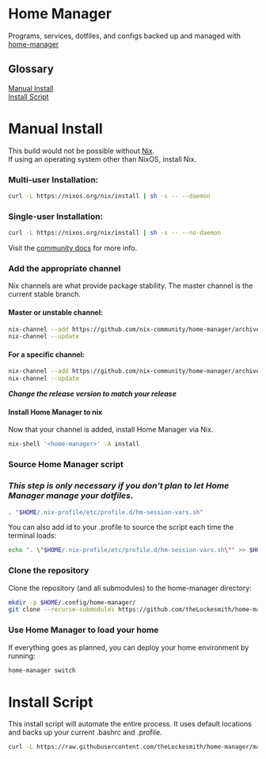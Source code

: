 # Home Manager
Programs, services, dotfiles, and configs backed up and managed with [home-manager][1]


## Glossary
[Manual Install](#manual-install)  
[Install Script](#put-it-all-together)  


# Manual Install
This build would not be possible without [Nix][2].  
If using an operating system other than NixOS, install Nix.  
### Multi-user Installation:
```zsh
curl -L https://nixos.org/nix/install | sh -s -- --daemon
```

### Single-user Installation:
```zsh
curl -L https://nixos.org/nix/install | sh -s -- --no-daemon
```

Visit the [community docs][3] for more info.

### Add the appropriate channel
Nix channels are what provide package stability. The master channel is the current stable branch.

#### Master or unstable channel:
```zsh
nix-channel --add https://github.com/nix-community/home-manager/archive/master.tar.gz home-manager
nix-channel --update
```

#### For a specific channel:
```zsh
nix-channel --add https://github.com/nix-community/home-manager/archive/release-23.11.tar.gz home-manager
nix-channel --update
```
***Change the release version to match your release***

#### Install Home Manager to nix
Now that your channel is added, install Home Manager via Nix.
```zsh
nix-shell '<home-manager>' -A install
```

### Source Home Manager script
### ***This step is only necessary if you don't plan to let Home Manager manage your dotfiles.***
```zsh
. "$HOME/.nix-profile/etc/profile.d/hm-session-vars.sh"
```

You can also add id to your .profile to source the script each time the terminal loads:
```zsh
echo ". \"$HOME/.nix-profile/etc/profile.d/hm-session-vars.sh\"" >> $HOME/.profile
```

### Clone the repository
Clone the repository (and all submodules) to the home-manager directory:
```zsh
mkdir -p $HOME/.config/home-manager/
git clone --recurse-submodules https://github.com/theLockesmith/home-manager.git $HOME/.config/home-manager
```

### Use Home Manager to load your home
If everything goes as planned, you can deploy your home environment by running:
```zsh
home-manager switch
```

# Install Script
This install script will automate the entire process. It uses default locations and backs up your current .bashrc and .profile.
```zsh
curl -L https://raw.githubusercontent.com/theLockesmith/home-manager/main/install | sh
```

[1]: https://github.com/nix-community/home-manager
[2]: https://nix.dev/install-nix
[3]: https://nix-community.github.io/home-manager/index.html
